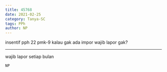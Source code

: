 ```yaml
---
title: 45768
date: 2021-02-25
category: Tanya-SC
tags: PPh
author: NP
---
```


insentif pph 22 pmk-9 kalau gak ada impor wajib lapor gak?

---

wajib lapor setiap bulan

`NP`
